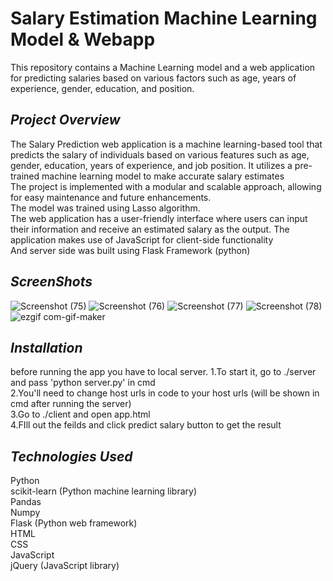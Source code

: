 # Salary Estimation Machine Learning Model & Webapp
This repository contains a Machine Learning model and a web application for predicting salaries based on various factors such as age, years of experience, gender, education, and position.

## ***Project Overview***
The Salary Prediction web application is a machine learning-based tool that predicts the salary of individuals based on various features such as age, gender, education, years of experience, and job position. It utilizes a pre-trained machine learning model to make accurate salary estimates<br>
The project is implemented with a modular and scalable approach, allowing for easy maintenance and future enhancements.<br>
The model was trained using Lasso algorithm.<br>
The web application has a user-friendly interface where users can input their information and receive an estimated salary as the output. The application makes use of JavaScript for client-side functionality<br>
And server side was built using Flask Framework (python)

## ***ScreenShots***
![Screenshot (75)](https://github.com/kev0-4/Salary-Estimator-ML-webapp/assets/110706642/313d68b5-6143-4ea0-91fd-b60d1701aa54)
![Screenshot (76)](https://github.com/kev0-4/Salary-Estimator-ML-webapp/assets/110706642/1b9e91b8-244b-44b9-af93-584efa44863d)
![Screenshot (77)](https://github.com/kev0-4/Salary-Estimator-ML-webapp/assets/110706642/2fd307c8-db2f-44da-b8d4-0f10a1df7a2d)
![Screenshot (78)](https://github.com/kev0-4/Salary-Estimator-ML-webapp/assets/110706642/ace86eb5-f89d-44cb-999b-72314b63085c)
![ezgif com-gif-maker](https://github.com/kev0-4/Salary-Estimator-ML-webapp/assets/110706642/8c454c16-f329-4ea2-ab5b-3bca83face4e)

## ***Installation***
before running the app you have to local server.
1.To start it, go to ./server and pass 'python server.py' in cmd<br>
2.You'll need to change host urls in code to your host urls (will be shown in cmd after running the server)<br>
3.Go to ./client and open app.html<br>
4.FIll out the feilds and click predict salary button to get the result

## ***Technologies Used***
Python<br>
scikit-learn (Python machine learning library)<br>
Pandas<br>
Numpy<br>
Flask (Python web framework)<br>
HTML<br>
CSS<br>
JavaScript<br>
jQuery (JavaScript library)<br>



